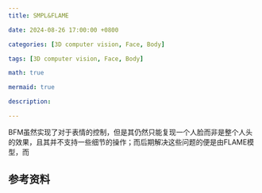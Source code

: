 ```yaml
---
title: SMPL&FLAME

date: 2024-08-26 17:00:00 +0800

categories: [3D computer vision, Face, Body]

tags: [3D computer vision, Face, Body]

math: true

mermaid: true

description: 

---
```


BFM虽然实现了对于表情的控制，但是其仍然只能复现一个人脸而非是整个人头的效果，且其并不支持一些细节的操作；而后期解决这些问题的便是由FLAME模型，而



## 参考资料

> 
>


